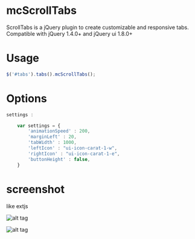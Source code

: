 mcScrollTabs
============

ScrollTabs is a jQuery plugin to create customizable and responsive tabs.
Compatible with jQuery 1.4.0+ and jQuery ui 1.8.0+


Usage
=====
```javascript
$('#tabs').tabs().mcScrollTabs();
```

Options
=====
```javascript
settings :

 	var settings = {
 		'animationSpeed' : 200,
 		'marginLeft' : 20,
 		'tabWidth' : 1000,
 		'leftIcon' : "ui-icon-carat-1-w",
 		'rightIcon' : "ui-icon-carat-1-e",
 		'buttonHeight' : false,
 	}
```

screenshot
=====
like extjs

![alt tag](https://raw.github.com/mchelh/mcScrollTabs/master/0.png)

![alt tag](https://raw.github.com/mchelh/mcScrollTabs/master/1.png)
 	
 	
 	

